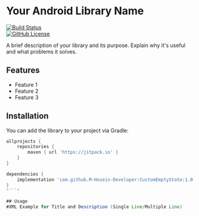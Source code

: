 # Your Android Library Name

[![Build Status](https://travis-ci.org/yourusername/your-repository.svg?branch=main)](https://travis-ci.org/yourusername/your-repository)  
[![GitHub License](https://img.shields.io/github/license/yourusername/your-repository)](https://opensource.org/licenses/MIT)  

A brief description of your library and its purpose. Explain why it's useful and what problems it solves.

## Features
- Feature 1
- Feature 2
- Feature 3

## Installation
You can add the library to your project via Gradle:

```gradle
allprojects {
    repositories {
        maven { url 'https://jitpack.io' }
    }
}

dependencies {
    implementation 'com.github.M-Hosein-Developer:CustomEmptyState:1.0.3'
}
"```"

## Usage
#XML Example for Title and Description (Single Line/Multiple Line)
